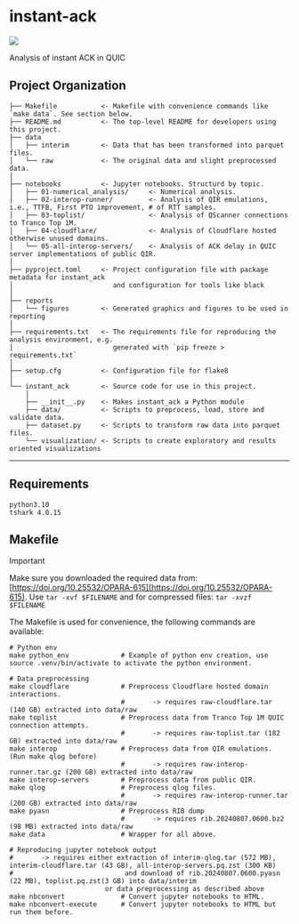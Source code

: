 # instant-ack

<a target="_blank" href="https://cookiecutter-data-science.drivendata.org/">
    <img src="https://img.shields.io/badge/CCDS-Project%20template-328F97?logo=cookiecutter" />
</a>

Analysis of instant ACK in QUIC

## Project Organization

```
├── Makefile           <- Makefile with convenience commands like `make data`. See section below. 
├── README.md          <- The top-level README for developers using this project.
├── data
│   ├── interim        <- Data that has been transformed into parquet files.
│   └── raw            <- The original data and slight preprocessed data.
│
├── notebooks          <- Jupyter notebooks. Structurd by topic.
│   ├── 01-numerical_analysis/     <- Numerical analysis.
│   ├── 02-interop-runner/         <- Analysis of QIR emulations, i.e., TTFB, First PTO improvement, # of RTT samples.
│   ├── 03-toplist/                <- Analysis of QScanner connections to Tranco Top 1M.
│   ├── 04-cloudflare/             <- Analysis of Cloudflare hosted otherwise unused domains.
│   └── 05-all-interop-servers/    <- Analysis of ACK delay in QUIC server implementations of public QIR.
│
├── pyproject.toml     <- Project configuration file with package metadata for instant_ack
│                         and configuration for tools like black
│
├── reports            
│   └── figures        <- Generated graphics and figures to be used in reporting
│
├── requirements.txt   <- The requirements file for reproducing the analysis environment, e.g.
│                         generated with `pip freeze > requirements.txt`
│
├── setup.cfg          <- Configuration file for flake8
│
└── instant_ack        <- Source code for use in this project.
    │
    ├── __init__.py    <- Makes instant_ack a Python module
    ├── data/          <- Scripts to preprocess, load, store and validate data.
    ├── dataset.py     <- Scripts to transform raw data into parquet files.
    └── visualization/ <- Scripts to create exploratory and results oriented visualizations
```

--------

## Requirements
```
python3.10
tshark 4.0.15
```

## Makefile
> [!IMPORTANT]  
> Make sure you downloaded the required data from: [https://doi.org/10.25532/OPARA-615](https://doi.org/10.25532/OPARA-615). 
> Use `tar -xvf $FILENAME` and for compressed files: `tar -xvzf $FILENAME`

The Makefile is used for convenience, the following commands are available:
```
# Python env
make python_env             # Example of python env creation, use source .venv/bin/activate to activate the python environment.

# Data preprocessing
make cloudflare             # Preprocess Cloudflare hosted domain interactions.
                            #       -> requires raw-cloudflare.tar (140 GB) extracted into data/raw
make toplist                # Preprocess data from Tranco Top 1M QUIC connection attempts.
                            #       -> requires raw-toplist.tar (182 GB) extracted into data/raw
make interop                # Preprocess data from QIR emulations. (Run make qlog before)
                            #       -> requires raw-interop-runner.tar.gz (200 GB) extracted into data/raw
make interop-servers        # Preprocess data from public QIR.
make qlog                   # Preprocess qlog files.
                            #       -> requires raw-interop-runner.tar (200 GB) extracted into data/raw
make pyasn                  # Preprocess RIB dump 
                            #       -> requires rib.20240807.0600.bz2 (98 MB) extracted into data/raw
make data                   # Wrapper for all above.

# Reproducing jupyter notebook output
#       -> requires either extraction of interim-qlog.tar (572 MB), interim-cloudflare.tar (43 GB), all-interop-servers.pq.zst (300 KB)
#                            and download of rib.20240807.0600.pyasn (22 MB), toplist.pq.zst(3 GB) into data/interim 
                        or data preprocessing as described above
make nbconvert              # Convert jupyter notebooks to HTML.
make nbconvert-execute      # Convert jupyter notebooks to HTML but run them before.
```


